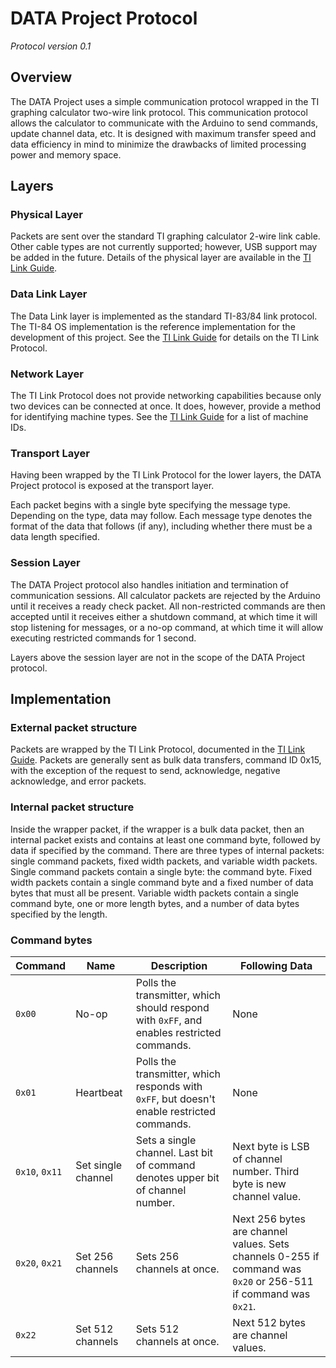 DATA Project Protocol
=====================

*Protocol version 0.1*

Overview
--------

The DATA Project uses a simple communication protocol wrapped in the
TI graphing calculator two-wire link protocol. This communication
protocol allows the calculator to communicate with the Arduino to
send commands, update channel data, etc. It is designed with maximum
transfer speed and data efficiency in mind to minimize the drawbacks
of limited processing power and memory space.


Layers
------

### Physical Layer

Packets are sent over the standard TI graphing calculator 2-wire
link cable. Other cable types are not currently supported; however,
USB support may be added in the future. Details of the physical layer
are available in the
[TI Link Guide](http://merthsoft.com/linkguide/hardware.html).

### Data Link Layer

The Data Link layer is implemented as the standard TI-83/84 link
protocol. The TI-84 OS implementation is the reference implementation
for the development of this project. See the
[TI Link Guide](http://merthsoft.com/linkguide/ti83+/packet.html)
for details on the TI Link Protocol.

### Network Layer

The TI Link Protocol does not provide networking capabilities
because only two devices can be connected at once. It does, however,
provide a method for identifying machine types. See the
[TI Link Guide](http://merthsoft.com/linkguide/ti83+/packet.html)
for a list of machine IDs.

### Transport Layer

Having been wrapped by the TI Link Protocol for the lower layers,
the DATA Project protocol is exposed at the transport layer.

Each packet begins with a single byte specifying the message type.
Depending on the type, data may follow. Each message type denotes
the format of the data that follows (if any), including whether
there must be a data length specified.

### Session Layer

The DATA Project protocol also handles initiation and termination
of communication sessions. All calculator packets are rejected by
the Arduino until it receives a ready check packet. All
non-restricted commands are then accepted until it receives either a
shutdown command, at which time it will stop listening for messages,
or a no-op command, at which time it will allow executing restricted
commands for 1 second.

Layers above the session layer are not in the scope of the
DATA Project protocol.


Implementation
--------------

### External packet structure

Packets are wrapped by the TI Link Protocol, documented in the
[TI Link Guide](http://merthsoft.com/linkguide/ti83+/packet.html).
Packets are generally sent as bulk data transfers, command ID 0x15,
with the exception of the request to send, acknowledge,
negative acknowledge, and error packets.

### Internal packet structure

Inside the wrapper packet, if the wrapper is a bulk data packet, then
an internal packet exists and contains at least one command byte,
followed by data if specified by the command. There are three types
of internal packets: single command packets, fixed width packets,
and variable width packets. Single command packets contain a single
byte: the command byte. Fixed width packets contain a single command
byte and a fixed number of data bytes that must all be present.
Variable width packets contain a single command byte, one or more
length bytes, and a number of data bytes specified by the length.

### Command bytes

Command | Name | Description | Following Data
--------|------|-------------|---------------
`0x00` | No-op | Polls the transmitter, which should respond with `0xFF`, and enables restricted commands. | None
`0x01` | Heartbeat | Polls the transmitter, which responds with `0xFF`, but doesn't enable restricted commands. | None
`0x10`, `0x11` | Set single channel | Sets a single channel. Last bit of command denotes upper bit of channel number. | Next byte is LSB of channel number. Third byte is new channel value.
`0x20`, `0x21` | Set 256 channels | Sets 256 channels at once. | Next 256 bytes are channel values. Sets channels 0-255 if command was `0x20` or 256-511 if command was `0x21`.
`0x22` | Set 512 channels | Sets 512 channels at once. | Next 512 bytes are channel values.





